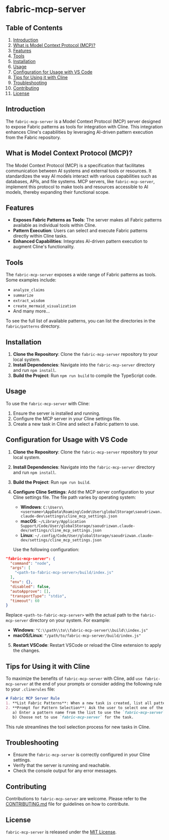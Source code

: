 # fabric-mcp-server

## Table of Contents
1. [Introduction](#introduction)
2. [What is Model Context Protocol (MCP)?](#what-is-model-context-protocol-mcp)
3. [Features](#features)
4. [Tools](#tools)
5. [Installation](#installation)
6. [Usage](#usage)
7. [Configuration for Usage with VS Code](#configuration-for-usage-with-vs-code)
8. [Tips for Using it with Cline](#tips-for-using-it-with-cline)
9. [Troubleshooting](#troubleshooting)
10. [Contributing](#contributing)
11. [License](#license)

## Introduction
The `fabric-mcp-server` is a Model Context Protocol (MCP) server designed to expose Fabric patterns as tools for integration with Cline. This integration enhances Cline's capabilities by leveraging AI-driven pattern execution from the Fabric repository.

## What is Model Context Protocol (MCP)?
The Model Context Protocol (MCP) is a specification that facilitates communication between AI systems and external tools or resources. It standardizes the way AI models interact with various capabilities such as databases, APIs, and file systems. MCP servers, like `fabric-mcp-server`, implement this protocol to make tools and resources accessible to AI models, thereby expanding their functional scope.

## Features
- **Exposes Fabric Patterns as Tools**: The server makes all Fabric patterns available as individual tools within Cline.
- **Pattern Execution**: Users can select and execute Fabric patterns directly within Cline tasks.
- **Enhanced Capabilities**: Integrates AI-driven pattern execution to augment Cline's functionality.

## Tools
The `fabric-mcp-server` exposes a wide range of Fabric patterns as tools. Some examples include:
- `analyze_claims`
- `summarize`
- `extract_wisdom`
- `create_mermaid_visualization`
- And many more...

To see the full list of available patterns, you can list the directories in the `fabric/patterns` directory.

## Installation
1. **Clone the Repository**: Clone the `fabric-mcp-server` repository to your local system.
2. **Install Dependencies**: Navigate into the `fabric-mcp-server` directory and run `npm install`.
3. **Build the Project**: Run `npm run build` to compile the TypeScript code.

## Usage
To use the `fabric-mcp-server` with Cline:
1. Ensure the server is installed and running.
2. Configure the MCP server in your Cline settings file.
3. Create a new task in Cline and select a Fabric pattern to use.

## Configuration for Usage with VS Code
1. **Clone the Repository**: Clone the `fabric-mcp-server` repository to your local system.
2. **Install Dependencies**: Navigate into the `fabric-mcp-server` directory and run `npm install`.
3. **Build the Project**: Run `npm run build`.
4. **Configure Cline Settings**: Add the MCP server configuration to your Cline settings file. The file path varies by operating system:
   - **Windows**: `C:\Users\<username>\AppData\Roaming\Code\User\globalStorage\saoudrizwan.claude-dev\settings\cline_mcp_settings.json`
   - **macOS**: `~/Library/Application Support/Code/User/globalStorage/saoudrizwan.claude-dev/settings/cline_mcp_settings.json`
   - **Linux**: `~/.config/Code/User/globalStorage/saoudrizwan.claude-dev/settings/cline_mcp_settings.json`

   Use the following configuration:
```json
"fabric-mcp-server": {
  "command": "node",
  "args": [
    "<path-to-fabric-mcp-server>/build/index.js"
  ],
  "env": {},
  "disabled": false,
  "autoApprove": [],
  "transportType": "stdio",
  "timeout": 60
}
```
Replace `<path-to-fabric-mcp-server>` with the actual path to the `fabric-mcp-server` directory on your system. For example:
   - **Windows**: `"C:\\path\\to\\fabric-mcp-server\\build\\index.js"`
   - **macOS/Linux**: `"/path/to/fabric-mcp-server/build/index.js"`
5. **Restart VSCode**: Restart VSCode or reload the Cline extension to apply the changes.

## Tips for Using it with Cline
To maximize the benefits of `fabric-mcp-server` with Cline, add `use fabric-mcp-server` at the end of your prompts or consider adding the following rule to your `.clinerules` file:
```markdown
# Fabric MCP Server Rule
1. **List Fabric Patterns**: When a new task is created, list all pattern names from the Fabric repository.
2. **Prompt for Pattern Selection**: Ask the user to select one of the following options:
   a) Enter a pattern name from the list to use the `fabric-mcp-server` tool with the specified pattern.
   b) Choose not to use `fabric-mcp-server` for the task.
```
This rule streamlines the tool selection process for new tasks in Cline.

## Troubleshooting
- Ensure the `fabric-mcp-server` is correctly configured in your Cline settings.
- Verify that the server is running and reachable.
- Check the console output for any error messages.

## Contributing
Contributions to `fabric-mcp-server` are welcome. Please refer to the [CONTRIBUTING.md](CONTRIBUTING.md) file for guidelines on how to contribute.

## License
`fabric-mcp-server` is released under the [MIT License](LICENSE).
